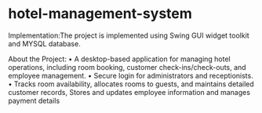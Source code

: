 # hotel-management-system

Implementation:The project is implemented using Swing GUI widget toolkit and MYSQL database.

About the Project: • A desktop-based application for managing hotel operations, including room booking, customer check-ins/check-outs, and employee management.
• Secure login for administrators and receptionists.
• Tracks room availability, allocates rooms to guests, and maintains detailed customer records, Stores and updates employee information and manages payment details
